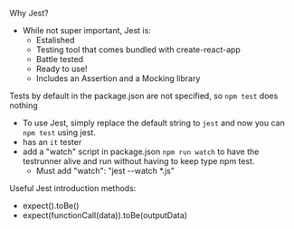 Why Jest? 
- While not super important, Jest is:
    - Estalished
    - Testing tool that comes bundled with create-react-app
    - Battle tested
    - Ready to use!
    - Includes an Assertion and a Mocking library

Tests by default in the package.json are not specified, so `npm test` does nothing
- To use Jest, simply replace the default string to `jest` and now you can `npm test` using jest.
- has an `it` tester
- add a "watch" script in package.json `npm run watch` to have the testrunner alive and run 
    without having to keep type npm test.
    - Must add "watch": "jest --watch *.js"


Useful Jest introduction methods:
- expect().toBe()
- expect(functionCall(data)).toBe(outputData)